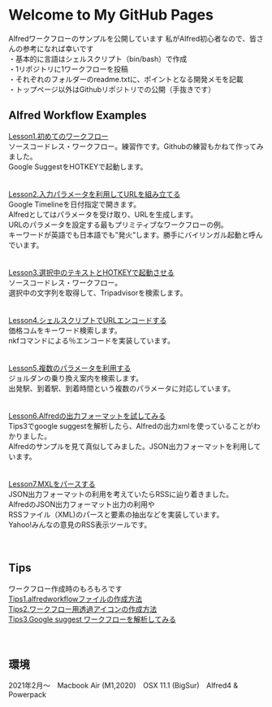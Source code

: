 # Welcome to My GitHub Pages

Alfredワークフローのサンプルを公開しています
私がAlfred初心者なので、皆さんの参考になれば幸いです
<br>・基本的に言語はシェルスクリプト（bin/bash）で作成
<br>・1リポジトリに1ワークフローを投稿
<br>・それぞれのフォルダーのreadme.txtに、ポイントとなる開発メモを記載
<br>・トップページ以外はGithubリポジトリでの公開（手抜きです）


## Alfred Workflow Examples

[Lesson1.初めてのワークフロー](https://github.com/KitanoTamotsu/googlesuggest)
<br>ソースコードレス・ワークフロー。練習作です。Githubの練習もかねて作ってみました。
<br>Google SuggestをHOTKEYで起動します。
<br>
<br>
<br>
[Lesson2.入力パラメータを利用してURLを組み立てる](https://github.com/KitanoTamotsu/googletimeline)
<br>Google Timelineを日付指定で開きます。
<br>Alfredとしてはパラメータを受け取り、URLを生成します。
<br>URLのパラメータを設定する最もプリミティブなワークフローの例。
<br>キーワードが英語でも日本語でも”発火”します。勝手にバイリンガル起動と呼んでいます。
<br>
<br>
<br>
[Lesson3.選択中のテキストとHOTKEYで起動させる](https://github.com/KitanoTamotsu/tripadvisor)
<br>ソースコードレス・ワークフロー。
<br>選択中の文字列を取得して、Tripadvisorを検索します。
<br>
<br>
<br>
[Lesson4.シェルスクリプトでURLエンコードする](https://github.com/KitanoTamotsu/kakaku.comKeywordSearch)
<br>価格コムをキーワード検索します。
<br>nkfコマンドによる％エンコードを実装しています。
<br>
<br>
<br>
[Lesson5.複数のパラメータを利用する](https://github.com/KitanoTamotsu/norikae)
<br>ジョルダンの乗り換え案内を検索します。
<br>出発駅、到着駅、到着時間という複数のパラメータに対応しています。
<br>
<br>
<br>
[Lesson6.Alfredの出力フォーマットを試してみる](https://github.com/KitanoTamotsu/testjson)
<br>Tips3でgoogle suggestを解析したら、Alfredの出力xmlを使っていることがわかりました。
<br>Alfredのサンプルを見て真似してみました。JSON出力フォーマットを利用しています。
<br>
<br>
<br>
[Lesson7.MXLをパースする](https://github.com/KitanoTamotsu/yahoo)
<br>JSON出力フォーマットの利用を考えていたらRSSに辿り着きました。
<br>AlfredのJSON出力フォーマット出力の利用や
<br>RSSファイル（XML)のパースと要素の抽出などを実装しています。
<br>Yahoo!みんなの意見のRSS表示ツールです。
<br>
<br>
<br>
## Tips
ワークフロー作成時のもろもろです
<br>[Tips1.alfredworkflowファイルの作成方法](https://github.com/KitanoTamotsu/tips1/)
<br>[Tips2.ワークフロー用透過アイコンの作成方法](https://github.com/KitanoTamotsu/tips2/)
<br>[Tips3.Google suggest ワークフローを解析してみる](https://github.com/KitanoTamotsu/tips3/)
<br>
<br>
<br>
## 環境
2021年2月〜　Macbook Air (M1,2020)　OSX 11.1 (BigSur)　Alfred4 & Powerpack
<br>
<br>
<br>
